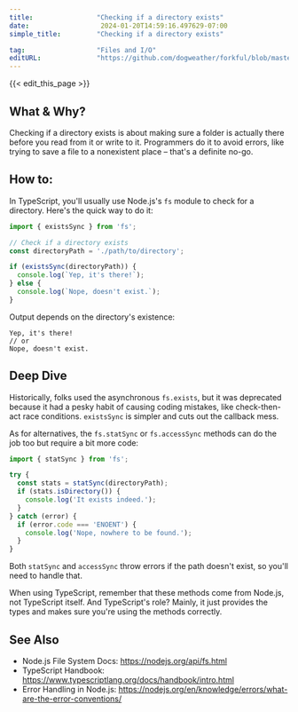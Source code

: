 ```yaml
---
title:                "Checking if a directory exists"
date:                  2024-01-20T14:59:16.497629-07:00
simple_title:         "Checking if a directory exists"

tag:                  "Files and I/O"
editURL:              "https://github.com/dogweather/forkful/blob/master/content/en/typescript/checking-if-a-directory-exists.md"
---
```


{{< edit_this_page >}}

## What & Why?
Checking if a directory exists is about making sure a folder is actually there before you read from it or write to it. Programmers do it to avoid errors, like trying to save a file to a nonexistent place – that's a definite no-go.

## How to:
In TypeScript, you'll usually use Node.js's `fs` module to check for a directory. Here's the quick way to do it:

```typescript
import { existsSync } from 'fs';

// Check if a directory exists
const directoryPath = './path/to/directory';

if (existsSync(directoryPath)) {
  console.log(`Yep, it's there!`);
} else {
  console.log(`Nope, doesn't exist.`);
}
```

Output depends on the directory's existence:
```
Yep, it's there!
// or
Nope, doesn't exist.
```

## Deep Dive
Historically, folks used the asynchronous `fs.exists`, but it was deprecated because it had a pesky habit of causing coding mistakes, like check-then-act race conditions. `existsSync` is simpler and cuts out the callback mess.

As for alternatives, the `fs.statSync` or `fs.accessSync` methods can do the job too but require a bit more code:

```typescript
import { statSync } from 'fs';

try {
  const stats = statSync(directoryPath);
  if (stats.isDirectory()) {
    console.log('It exists indeed.');
  }
} catch (error) {
  if (error.code === 'ENOENT') {
    console.log('Nope, nowhere to be found.');
  }
}
```

Both `statSync` and `accessSync` throw errors if the path doesn't exist, so you'll need to handle that.

When using TypeScript, remember that these methods come from Node.js, not TypeScript itself. And TypeScript's role? Mainly, it just provides the types and makes sure you're using the methods correctly.

## See Also
- Node.js File System Docs: https://nodejs.org/api/fs.html
- TypeScript Handbook: https://www.typescriptlang.org/docs/handbook/intro.html
- Error Handling in Node.js: https://nodejs.org/en/knowledge/errors/what-are-the-error-conventions/
